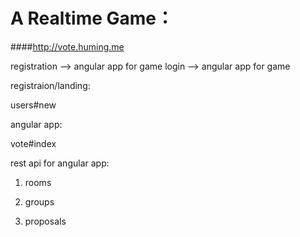 # A Realtime Game：
####http://vote.huming.me

registration --> angular app for game
login --> angular app for game


registraion/landing:
   
   users#new
   
   
angular app:
 
   vote#index


rest api for angular app:

1. rooms

2. groups

3. proposals

 